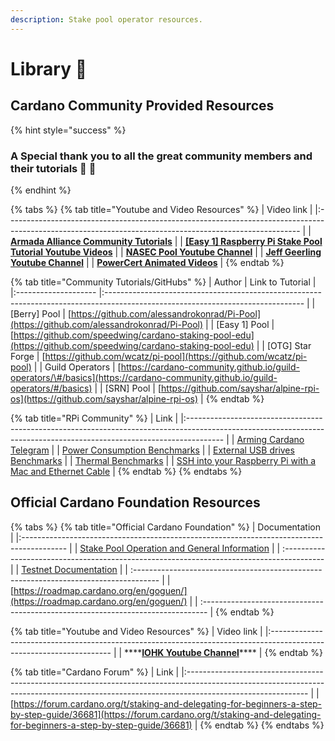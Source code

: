 ```yaml
---
description: Stake pool operator resources.
---
```


# Library 🏫

## Cardano Community Provided Resources

{% hint style="success" %}
### A Special thank you to all the great community members and their tutorials 🙏 🤗
{% endhint %}

{% tabs %}
{% tab title="Youtube and Video Resources" %}
| Video link                                                                                                                                              |
|:------------------------------------------------------------------------------------------------------------------------------------------------------- |
| [**Armada Alliance Community Tutorials**](https://www.youtube.com/channel/UCligunhcmbMYaBUMvONsKwg)                                                     |
| [**\[Easy 1\] Raspberry Pi Stake Pool Tutorial Youtube Videos**](https://www.youtube.com/watch?v=tZykFS5D-jk&list=PLBhbLwOuj0DfTnneuG3vyoDHY7Dv_aiyq) |
| [**NASEC Pool Youtube Channel**](https://www.youtube.com/channel/UCv-eePQ0EpSV-jf-nJUPeeA/featured)                                                     |
| [**Jeff Geerling Youtube Channel**](https://www.youtube.com/channel/UCR-DXc1voovS8nhAvccRZhg)                                                           |
| [**PowerCert Animated Videos**](https://www.youtube.com/channel/UCJQJ4GjTiq5lmn8czf8oo0Q)                                                               |
{% endtab %}

{% tab title="Community Tutorials/GitHubs" %}
| Author               | Link to Tutorial                                                                                                                |
|:-------------------- |:------------------------------------------------------------------------------------------------------------------------------- |
| \[Berry\] Pool     | [https://github.com/alessandrokonrad/Pi-Pool](https://github.com/alessandrokonrad/Pi-Pool)                                      |
| \[Easy 1\] Pool    | [https://github.com/speedwing/cardano-staking-pool-edu](https://github.com/speedwing/cardano-staking-pool-edu)                  |
| \[OTG\] Star Forge | [https://github.com/wcatz/pi-pool](https://github.com/wcatz/pi-pool)                                                            |
| Guild Operators      | [https://cardano-community.github.io/guild-operators/\#/basics](https://cardano-community.github.io/guild-operators/#/basics) |
| \[SRN\] Pool       | [https://github.com/sayshar/alpine-rpi-os](https://github.com/sayshar/alpine-rpi-os)                                            |
{% endtab %}

{% tab title="RPi Community" %}
| Link                                                                                                                                                                  |
|:--------------------------------------------------------------------------------------------------------------------------------------------------------------------- |
| [Arming Cardano Telegram](https://github.com/rekuenkdr/master/tree/44e80aa783ef319f1f88f701f497d59f81d033cd/joinchat/FeKTCBu-pn5OUZUz4joF2w/README.md)                |
| [Power Consumption Benchmarks](https://www.pidramble.com/wiki/benchmarks/power-consumption)                                                                           |
| [External USB drives Benchmarks](https://www.pidramble.com/wiki/benchmarks/external-usb-drives)                                                                       |
| [Thermal Benchmarks](https://downey.io/blog/raspberry-pi-4-heatsinks-and-fans/)                                                                                       |
| [SSH into your Raspberry Pi with a Mac and Ethernet Cable](https://medium.com/@tzhenghao/how-to-ssh-into-your-raspberry-pi-with-a-mac-and-ethernet-cable-636a197d055) |
{% endtab %}
{% endtabs %}

## Official Cardano Foundation Resources

{% tabs %}
{% tab title="Official Cardano Foundation" %}
| Documentation                                                                             |
|:----------------------------------------------------------------------------------------- |
| [Stake Pool Operation and General Information](https://cardano.org/stake-pool-operation/) |
| :---------------------------------------------------------------------------------------- |
| [Testnet Documentation](https://developers.cardano.org/en/testnets/cardano/overview/)     |
| :------------------------------------------------------------------------------------     |
| [https://roadmap.cardano.org/en/goguen/](https://roadmap.cardano.org/en/goguen/)          |
| :-------------------------------------------------------------------------------          |
{% endtab %}

{% tab title="Youtube and Video Resources" %}
| Video link                                                                                                           |
|:-------------------------------------------------------------------------------------------------------------------- |
| \*\*\*\*[**IOHK Youtube Channel**](https://www.youtube.com/channel/UCBJ0p9aCW-W82TwNM-z3V2w)\*\*\*\* |
{% endtab %}

{% tab title="Cardano Forum" %}
| Link                                                                                                                                                                                       |
|:------------------------------------------------------------------------------------------------------------------------------------------------------------------------------------------ |
| [https://forum.cardano.org/t/staking-and-delegating-for-beginners-a-step-by-step-guide/36681](https://forum.cardano.org/t/staking-and-delegating-for-beginners-a-step-by-step-guide/36681) |
{% endtab %}
{% endtabs %}

